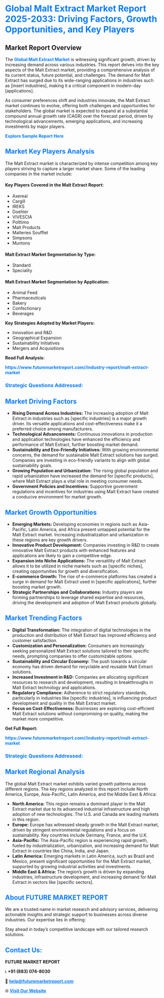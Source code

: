 <h1 style="color: #007BFF;">Global Malt Extract Market Report 2025-2033: Driving Factors, Growth Opportunities, and Key Players</h1>

<section id="overview">
<h2>Market Report Overview</h2>
<p>The <a href="https://www.futuremarketreport.com//industry-report/malt-extract-market" style="color: #007BFF; text-decoration: none;"><strong>Global Malt Extract Market</strong></a> is witnessing significant growth, driven by increasing demand across various industries. This report delves into the key aspects of the Malt Extract market, providing a comprehensive analysis of its current status, future potential, and challenges. The demand for Malt Extract has surged due to its wide-ranging applications in industries such as [insert industries], making it a critical component in modern-day [applications].</p>
<p>As consumer preferences shift and industries innovate, the Malt Extract market continues to evolve, offering both challenges and opportunities for stakeholders. The global market is expected to expand at a substantial compound annual growth rate (CAGR) over the forecast period, driven by technological advancements, emerging applications, and increasing investments by major players.</p>
</section>

<section id="overview">
<p><a href="https://www.futuremarketreport.com//request-sample/reportId=54454" style="color: #007BFF; text-decoration: none;"><strong>Explore Sample Report Here</strong></a></p>
</section>

<section id="key-players">
<h2 style="color: #007BFF;">Market Key Players Analysis</h2>
<p>The Malt Extract market is characterized by intense competition among key players striving to capture a larger market share. Some of the leading companies in the market include:</p>
<h4>Key Players Covered in the Malt Extract Report:</h4>
<ul><li>Axereal</li><li>Cargill</li><li>IREKS</li><li>Doehler</li><li>VIVESCIA</li><li>Polttimo</li><li>Malt Products</li><li>Malteries Soufflet</li><li>Simpsons</li><li>Muntons</li></ul>
<h4>Malt Extract Market Segmentation by Type:</h4>
<ul><li>Standard</li><li>Speciality</li></ul>

<h4>Malt Extract Market Segmentation by Application:</h4>
<ul><li>Animal Feed</li><li>Pharmaceuticals</li><li>Bakery</li><li>Confectionary</li><li>Beverages</li></ul>
<p><strong>Key Strategies Adopted by Market Players:</strong></p>
<ul>
<li>Innovation and R&D</li>
<li>Geographical Expansion</li>
<li>Sustainability Initiatives</li>
<li>Mergers and Acquisitions</li>
</ul>
</section>

<section>
<p><strong>Read Full Analysis: </strong></p><a href="https://www.futuremarketreport.com//industry-report/malt-extract-market" style="color: #007BFF; text-decoration: none;"><strong>https://www.futuremarketreport.com//industry-report/malt-extract-market</strong></a>
<h3 style="color: #007BFF;">Strategic Questions Addressed:</h3>
</section>

<section id="driving-factors">
<h2 style="color: #007BFF;">Market Driving Factors</h2>
<ul>
<li><strong>Rising Demand Across Industries:</strong> The increasing adoption of Malt Extract in industries such as [specific industries] is a major growth driver. Its versatile applications and cost-effectiveness make it a preferred choice among manufacturers.</li>
<li><strong>Technological Advancements:</strong> Continuous innovations in production and application technologies have enhanced the efficiency and performance of Malt Extract, further boosting market demand.</li>
<li><strong>Sustainability and Eco-Friendly Initiatives:</strong> With growing environmental concerns, the demand for sustainable Malt Extract solutions has surged. Companies are investing in eco-friendly variants to align with global sustainability goals.</li>
<li><strong>Growing Population and Urbanization:</strong> The rising global population and rapid urbanization have increased the demand for [specific products], where Malt Extract plays a vital role in meeting consumer needs.</li>
<li><strong>Government Policies and Incentives:</strong> Supportive government regulations and incentives for industries using Malt Extract have created a conducive environment for market growth.</li>
</ul>
</section>

<section id="growth-opportunities">
<h2 style="color: #007BFF;">Market Growth Opportunities</h2>
<ul>
<li><strong>Emerging Markets:</strong> Developing economies in regions such as Asia-Pacific, Latin America, and Africa present untapped potential for the Malt Extract market. Increasing industrialization and urbanization in these regions are key growth drivers.</li>
<li><strong>Innovative Product Development:</strong> Companies investing in R&D to create innovative Malt Extract products with enhanced features and applications are likely to gain a competitive edge.</li>
<li><strong>Expansion into Niche Applications:</strong> The versatility of Malt Extract allows it to be utilized in niche markets such as [specific niches], creating opportunities for growth and diversification.</li>
<li><strong>E-commerce Growth:</strong> The rise of e-commerce platforms has created a surge in demand for Malt Extract used in [specific applications], further boosting market growth.</li>
<li><strong>Strategic Partnerships and Collaborations:</strong> Industry players are forming partnerships to leverage shared expertise and resources, driving the development and adoption of Malt Extract products globally.</li>
</ul>
</section>

<section id="trending-factors">
<h2 style="color: #007BFF;">Market Trending Factors</h2>
<ul>
<li><strong>Digital Transformation:</strong> The integration of digital technologies in the production and distribution of Malt Extract has improved efficiency and customer satisfaction.</li>
<li><strong>Customization and Personalization:</strong> Consumers are increasingly seeking personalized Malt Extract solutions tailored to their specific needs, prompting companies to offer customizable options.</li>
<li><strong>Sustainability and Circular Economy:</strong> The push towards a circular economy has driven demand for recyclable and reusable Malt Extract solutions.</li>
<li><strong>Increased Investment in R&D:</strong> Companies are allocating significant resources to research and development, resulting in breakthroughs in Malt Extract technology and applications.</li>
<li><strong>Regulatory Compliance:</strong> Adherence to strict regulatory standards, particularly in industries like [specific industries], is influencing product development and quality in the Malt Extract market.</li>
<li><strong>Focus on Cost-Effectiveness:</strong> Businesses are exploring cost-efficient Malt Extract solutions without compromising on quality, making the market more competitive.</li>
</ul>
</section>

<section>
<p><strong>Get Full Report: </strong></p><a href="https://www.futuremarketreport.com//industry-report/malt-extract-market" style="color: #007BFF; text-decoration: none;"><strong>https://www.futuremarketreport.com//industry-report/malt-extract-market</strong></a>
<h3 style="color: #007BFF;">Strategic Questions Addressed:</h3>
</section>


<section id="regional-analysis">
<h2 style="color: #007BFF;">Market Regional Analysis</h2>
<p>The global Malt Extract market exhibits varied growth patterns across different regions. The key regions analyzed in this report include North America, Europe, Asia-Pacific, Latin America, and the Middle East & Africa:</p>
<ul>
<li><strong>North America:</strong> This region remains a dominant player in the Malt Extract market due to its advanced industrial infrastructure and high adoption of new technologies. The U.S. and Canada are leading markets in this region.</li>
<li><strong>Europe:</strong> Europe has witnessed steady growth in the Malt Extract market, driven by stringent environmental regulations and a focus on sustainability. Key countries include Germany, France, and the U.K.</li>
<li><strong>Asia-Pacific:</strong> The Asia-Pacific region is experiencing rapid growth, fueled by industrialization, urbanization, and increasing demand for Malt Extract in countries like China, India, and Japan.</li>
<li><strong>Latin America:</strong> Emerging markets in Latin America, such as Brazil and Mexico, present significant opportunities for the Malt Extract market, supported by growing industrial activities and investments.</li>
<li><strong>Middle East & Africa:</strong> The region’s growth is driven by expanding industries, infrastructure development, and increasing demand for Malt Extract in sectors like [specific sectors].</li>
</ul>
</section>

<footer>
<h2 style="color: #007BFF;">About FUTURE MARKET REPORT</h2>
<p>We are a trusted name in market research and advisory services, delivering actionable insights and strategic support to businesses across diverse industries. Our expertise lies in offering:</p>

<p>Stay ahead in today’s competitive landscape with our tailored research solutions.</p>

<h2 style="color: #007BFF;">Contact Us:</h2>
<p><strong>FUTURE MARKET REPORT</strong></p>
<p>📞 <strong>+91 (883) 074-8030</strong></p>
<p>📧 <strong><a href="mailto:help@futuremarketreport.com" style="color: #007BFF;">help@futuremarketreport.com</a></strong></p>
<p>🌐 <strong><a href="https://www.futuremarketreport.com/" style="color: #007BFF;">Visit Our Website</a></strong></p>
</footer>